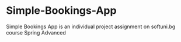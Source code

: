# Simple-Bookings-App
Simple Bookings App is an individual project assignment on softuni.bg course Spring Advanced
